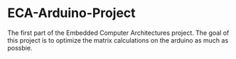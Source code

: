 # ECA-Arduino-Project
The first part of the Embedded Computer Architectures project. The goal of this project is to optimize the matrix calculations on the arduino as much as possbie.
